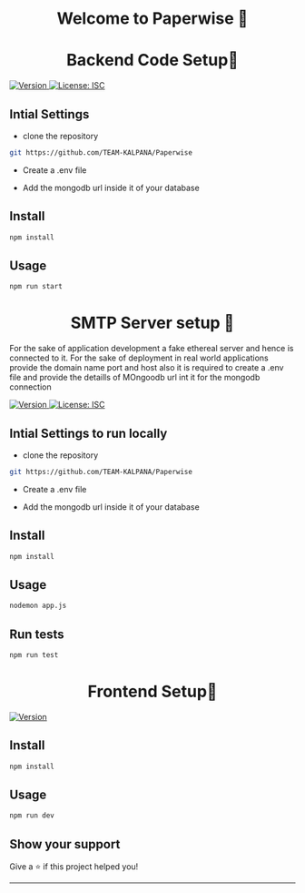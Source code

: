 <h1 align="center">Welcome to Paperwise 👋</h1>
<p>
</p>


<h1 align="center">Backend Code Setup👋</h1>
<p>
  <a href="https://www.npmjs.com/package/backend" target="_blank">
    <img alt="Version" src="https://img.shields.io/npm/v/backend.svg">
  </a>
  <a href="#" target="_blank">
    <img alt="License: ISC" src="https://img.shields.io/badge/License-ISC-yellow.svg" />
  </a>
</p>




## Intial Settings


- clone the repository 
    
```sh
git https://github.com/TEAM-KALPANA/Paperwise
```



- Create a .env file

- Add the mongodb url inside it of your database


## Install

```sh
npm install
```

## Usage

```sh
npm run start
```



<h1 align="center">SMTP Server setup 👋</h1>
<p>
For the sake of application development a fake ethereal server and hence is connected to it. For the sake of deployment in real world applications provide the domain name port and host also it  is required to create a .env file and provide the detaills of MOngoodb url int it for the mongodb connection
</p>
<p>
  <a href="https://www.npmjs.com/package/smtp" target="_blank">
    <img alt="Version" src="https://img.shields.io/npm/v/smtp.svg">
  </a>
  <a href="#" target="_blank">
    <img alt="License: ISC" src="https://img.shields.io/badge/License-ISC-yellow.svg" />
  </a>
</p>


## Intial Settings to run locally
- clone the repository 
    
```sh
git https://github.com/TEAM-KALPANA/Paperwise
```


- Create a .env file

- Add the mongodb url inside it of your database



## Install

```sh
npm install
```

## Usage

```sh
nodemon app.js
```

## Run tests

```sh
npm run test
```

<h1 align="center">Frontend Setup👋</h1>
<p>
  <a href="https://www.npmjs.com/package/frontend" target="_blank">
    <img alt="Version" src="https://img.shields.io/npm/v/frontend.svg">
  </a>
</p>

## Install

```sh
npm install
```
## Usage

```sh
npm run dev
```





## Show your support

Give a ⭐️ if this project helped you!

***